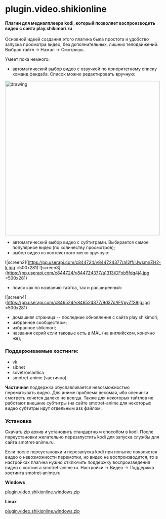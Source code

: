 # plugin.video.shikionline
#### Плагин для медиалплеера kodi, который позволяет воспроизводить видео с сайта play.shikimori.ru

Основной идеей создания этого плагина была простота и удобство запуска просмотра видео, без дополнительных, лишних телодвижений.
Выбрал тайтл -> Нажал -> Смотришь.

Умеет пока немного:

- автоматический выбор видео с озвучкой по приоритетному списку команд фандаба. Список можно редактировать вручную:

<img src="https://pp.userapi.com/c830209/v830209760/145a9c/bNKDDQmE2I8.jpg" alt="drawing" width="500px"/>


- автоматический выбор видео с субтитрами. Выбирается самое популярное видео (по количеству просмотров);
- выбор видео из контекстного меню вручную:

![screen2](https://pp.userapi.com/c844724/v844724377/a12ff/lJwsmnZH2-k.jpg =500x281)
![screen3](https://pp.userapi.com/c844724/v844724377/a1313/DFxb5fdq4j4.jpg =500x281)

- поиск как по названию тайтла, так и расширенный:

![screen4](https://pp.userapi.com/c846524/v846524377/9d37d/IFVpyZfS8jg.jpg =500x281)

- домашняя страница -- последние обновления с сайта play.shikimori;
- избранное сообществом;
- избранное shikimori;
- названия серий если таковые есть в MAL (на английском, конечно же);

### Поддерживаемые хостинги:

- vk
- sibnet
- sovetromantica
- smotret-anime (частично)

__Частичная__ поддержка обуславливается невозможностью перематывать видео. Для аниме проблема весомая, ибо опенинги смотреть хочется далеко не всегда. Также для некоторых тайтлов не работают внешние субтитры (на сайте smotret-anime для некоторых видео субтитры идут отдельным ass файлом. 

### Установка
Скачать zip архив и установить стандартным способом в kodi. После переустановки желательно перезапустить kodi для запуска службы для сайта smotret-anime.ru.

Если после переустановки и перезапуска kodi при попытке появляется видео о невозможности перемотки, но видео не воспроизводится, то в настройках плагина нужно отключить поддержку воспроизведения видео с хостинга smotret-anime.ru.
Настройки -> Видео -> Поддержка хостинга smotret-anime.ru

__Windows__

[plugin.video.shikionline.windows.zip](https://github.com/IngvarListard/plugin.video.shikionline/blob/master/plugin.video.shikionline.windows.zip)

__Linux__

[plugin.video.shikionline.windows.zip](https://github.com/IngvarListard/plugin.video.shikionline/blob/master/plugin.video.shikionline.linux.zip)
